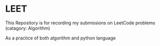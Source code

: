 # LEET

This Repository is for recording my submissions on LeetCode problems (catagory: Algorithm)

As a practice of both algorithm and python language
